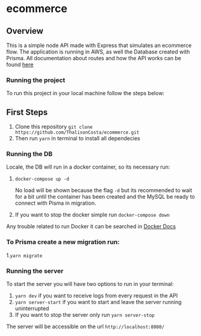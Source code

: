 # ecommerce

## Overview
This is a simple node API made with Express that simulates an ecommerce flow. The application is running in AWS, as well the Database created with Prisma. All documentation about routes and how the API works can be found <a href="https://documenter.getpostman.com/view/22927688/2s8YsuwCLn#ec209ec1-d9e9-4ea6-8297-991b64e53e20" target="_blank">here</a>

### Running the project
To run this project in your local machine follow the steps below:
## First Steps
  1. Clone this repository ```git clone https://github.com/ThalisonCosta/ecommerce.git```
  2. Then run ```yarn``` in terminal to install all dependecies
  
### Running the DB
Locale, the DB will run in a docker container, so its necessary run:
  1. ```docker-compose up -d``` 
    
      No load will be shown because the flag ```-d``` but its recommended to wait for a bit until the container has been created and the MySQL be ready to connect with Pisma in migration.

  2. If you want to stop the docker simple run ```docker-compose down```
  
Any trouble related to run Docker it can be searched in <a href="https://docs.docker.com/" target="_blank">Docker Docs</a>

### To Prisma create a new migration run:
  1.```yarn migrate```

### Running the server 
  To start the server you will have two options to run in your terminal:
  1.  ```yarn dev```  if you want to receive logs from every request in the API
  2.  ```yarn server-start``` if you want to start and leave the server running uninterrupted
  3.  If you want to stop the server only run ```yarn server-stop```
  

The server will be accessible on the url ```http://localhost:8080/```
